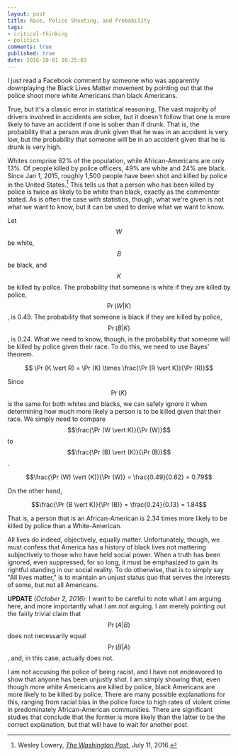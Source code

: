 ```yaml
---
layout: post
title: Race, Police Shooting, and Probability
tags:
- critical-thinking
- politics
comments: true
published: true
date: 2016-10-01 10:25:03
---
```


I just read a Facebook comment by someone who was apparently downplaying the Black Lives Matter movement by pointing out that the police shoot more white Americans than black Americans. 

True, but it's a classic error in statistical reasoning. The vast majority of drivers involved in accidents are sober, but it doesn't follow that one is more likely to have an accident if one is sober than if drunk. That is, the probability that a person was drunk given that he was in an accident is very low, but the probability that someone will be in an accident given that he is drunk is very high.

Whites comprise 62% of the population, while African-Americans are only 13%. Of people killed by police officers, 49% are white and 24% are black. Since Jan 1, 2015, roughly 1,500 people have been shot and killed by police in the United States.[^1] This tells us that a person who has been killed by police is twice as likely to be white than black, exactly as the commenter stated. As is often the case with statistics, though, what we're given is not what we want to know, but it can be used to derive what we want to know.

Let $$W$$ be white, $$B$$ be black, and $$K$$ be killed by police. The probability that someone is white if they are killed by police, $$\Pr (W \vert K)$$, is 0.49. The probability that someone is black if they are killed by police, $$\Pr (B \vert K)$$, is 0.24. What we need to know, though, is the probability that someone will be killed by police given their race. To do this, we need to use Bayes' theorem.

$$ \Pr (K \vert R) = \Pr (K) \times \frac{\Pr (R \vert K)}{\Pr (R)}$$

Since $$\Pr(K)$$ is the same for both whites and blacks, we can safely ignore it when determining how much more likely a person is to be killed given that their race. We simply need to compare $$\frac{\Pr (W \vert K)}{\Pr (W)}$$ to $$\frac{\Pr (B) \vert (K)}{\Pr (B)}$$.

$$\frac{\Pr (W) \vert (K)}{\Pr (W)} = \frac{0.49}{0.62} = 0.79$$

On the other hand,

$$\frac{\Pr (B \vert K)}{\Pr (B)} = \frac{0.24}{0.13} = 1.84$$

That is, a person that is an African-American is 2.34 times more likely to be killed by police than a White-American.

All lives do indeed, objectively, equally matter. Unfortunately, though, we must confess that America has a history of black lives not mattering subjectively to those who have held social power. When a truth has been ignored, even suppressed, for so long, it must be emphasized to gain its rightful standing in our social reality. To do otherwise, that is to simply say "All lives matter," is to maintain an unjust status quo that serves the interests of some, but not all Americans.

**UPDATE** (*October  2, 2016*): I want to be careful to note what I am arguing here, and more importantly what I am *not* arguing. I am merely pointing out the fairly trivial claim that $$\Pr(A \vert B)$$ does not necessarily equal $$\Pr(B \vert A)$$, and, in this case, actually does not.

I am not accusing the police of being racist, and I have not endeavored to show that anyone has been unjustly shot. I am simply showing that, even though more white Americans are killed by police, black Americans are more likely to be killed by police. There are many possible explanations for this, ranging from racial bias in the police force to high rates of violent crime in predominately African-American communities. There are significant studies that conclude that the former is more likely than the latter to be the correct explanation, but that will have to wait for another post.

[^1]: Wesley Lowery, [*The Washington Post*](https://www.washingtonpost.com/news/post-nation/wp/2016/07/11/arent-more-white-people-than-black-people-killed-by-police-yes-but-no/?utm_term=.6664411d9967&wpisrc=nl_most&wpmm=1), July 11, 2016.
